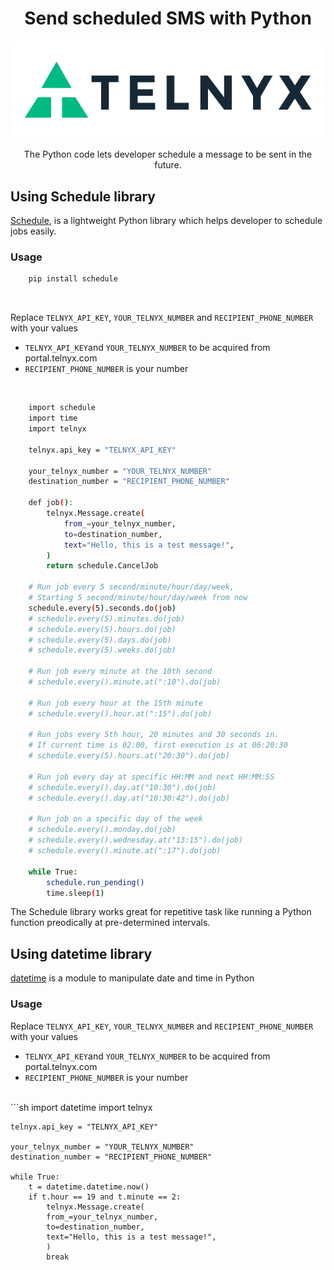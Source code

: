 <div align="center">

# Send scheduled SMS with Python

![Telnyx](https://github.com/team-telnyx/devrel/blob/main/assets/img/logo-dark.png?raw=true)

The Python code lets developer schedule a message to be sent in the future.
</div>

## Using Schedule library
[Schedule](https://pypi.org/project/schedule/), is a lightweight Python library which helps developer to schedule jobs easily.

### Usage
```sh
    pip install schedule 
   ```
<br>

Replace `TELNYX_API_KEY`, `YOUR_TELNYX_NUMBER` and `RECIPIENT_PHONE_NUMBER` with your values
- `TELNYX_API_KEY`and `YOUR_TELNYX_NUMBER` to be acquired from portal.telnyx.com
- `RECIPIENT_PHONE_NUMBER` is your number

<br>

```sh
    import schedule
    import time
    import telnyx

    telnyx.api_key = "TELNYX_API_KEY"

    your_telnyx_number = "YOUR_TELNYX_NUMBER"
    destination_number = "RECIPIENT_PHONE_NUMBER"

    def job():
        telnyx.Message.create(
            from_=your_telnyx_number,
            to=destination_number,
            text="Hello, this is a test message!",
        )
        return schedule.CancelJob

    # Run job every 5 second/minute/hour/day/week,
    # Starting 5 second/minute/hour/day/week from now
    schedule.every(5).seconds.do(job)
    # schedule.every(5).minutes.do(job)
    # schedule.every(5).hours.do(job)
    # schedule.every(5).days.do(job)
    # schedule.every(5).weeks.do(job)

    # Run job every minute at the 10th second
    # schedule.every().minute.at(":10").do(job)

    # Run job every hour at the 15th minute
    # schedule.every().hour.at(":15").do(job)

    # Run jobs every 5th hour, 20 minutes and 30 seconds in.
    # If current time is 02:00, first execution is at 06:20:30
    # schedule.every(5).hours.at("20:30").do(job)

    # Run job every day at specific HH:MM and next HH:MM:SS
    # schedule.every().day.at("10:30").do(job)
    # schedule.every().day.at("10:30:42").do(job)

    # Run job on a specific day of the week
    # schedule.every().monday.do(job)
    # schedule.every().wednesday.at("13:15").do(job)
    # schedule.every().minute.at(":17").do(job)

    while True:
        schedule.run_pending()
        time.sleep(1) 
   ```

   The Schedule library works great for repetitive task like running a Python function preodically at pre-determined intervals. 

## Using datetime library
[datetime](https://docs.python.org/3/library/datetime.html) is a module to manipulate date and time in Python

### Usage

Replace `TELNYX_API_KEY`, `YOUR_TELNYX_NUMBER` and `RECIPIENT_PHONE_NUMBER` with your values
- `TELNYX_API_KEY`and `YOUR_TELNYX_NUMBER` to be acquired from portal.telnyx.com
- `RECIPIENT_PHONE_NUMBER` is your number

<br>
```sh
    import datetime
    import telnyx

    telnyx.api_key = "TELNYX_API_KEY"

    your_telnyx_number = "YOUR_TELNYX_NUMBER"
    destination_number = "RECIPIENT_PHONE_NUMBER"

    while True:
        t = datetime.datetime.now()
        if t.hour == 19 and t.minute == 2:
            telnyx.Message.create(
            from_=your_telnyx_number,
            to=destination_number,
            text="Hello, this is a test message!",
            )
            break
```
